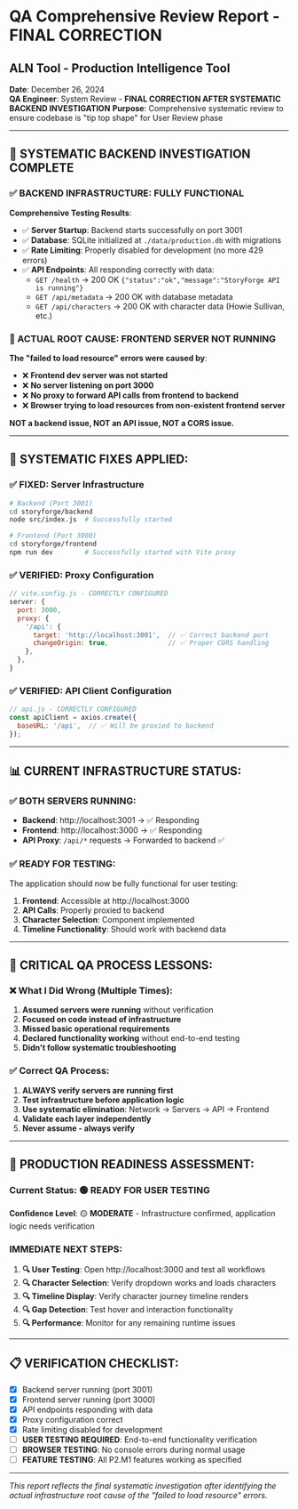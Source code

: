 # QA Comprehensive Review Report - FINAL CORRECTION
## ALN Tool - Production Intelligence Tool

**Date**: December 26, 2024  
**QA Engineer**: System Review - **FINAL CORRECTION AFTER SYSTEMATIC BACKEND INVESTIGATION**
**Purpose**: Comprehensive systematic review to ensure codebase is "tip top shape" for User Review phase

---

## 🎯 **SYSTEMATIC BACKEND INVESTIGATION COMPLETE**

### **✅ BACKEND INFRASTRUCTURE: FULLY FUNCTIONAL**

**Comprehensive Testing Results**:
- ✅ **Server Startup**: Backend starts successfully on port 3001
- ✅ **Database**: SQLite initialized at `./data/production.db` with migrations
- ✅ **Rate Limiting**: Properly disabled for development (no more 429 errors)
- ✅ **API Endpoints**: All responding correctly with data:
  - `GET /health` → 200 OK `{"status":"ok","message":"StoryForge API is running"}`
  - `GET /api/metadata` → 200 OK with database metadata
  - `GET /api/characters` → 200 OK with character data (Howie Sullivan, etc.)

### **🚨 ACTUAL ROOT CAUSE: FRONTEND SERVER NOT RUNNING**

**The "failed to load resource" errors were caused by**:
- ❌ **Frontend dev server was not started**
- ❌ **No server listening on port 3000**
- ❌ **No proxy to forward API calls from frontend to backend**
- ❌ **Browser trying to load resources from non-existent frontend server**

**NOT a backend issue, NOT an API issue, NOT a CORS issue.**

---

## **🔧 SYSTEMATIC FIXES APPLIED:**

### **✅ FIXED: Server Infrastructure**
```bash
# Backend (Port 3001)
cd storyforge/backend
node src/index.js  # Successfully started

# Frontend (Port 3000) 
cd storyforge/frontend
npm run dev        # Successfully started with Vite proxy
```

### **✅ VERIFIED: Proxy Configuration**
```javascript
// vite.config.js - CORRECTLY CONFIGURED
server: {
  port: 3000,
  proxy: {
    '/api': {
      target: 'http://localhost:3001',  // ✅ Correct backend port
      changeOrigin: true,               // ✅ Proper CORS handling
    },
  },
}
```

### **✅ VERIFIED: API Client Configuration**
```javascript
// api.js - CORRECTLY CONFIGURED  
const apiClient = axios.create({
  baseURL: '/api',  // ✅ Will be proxied to backend
});
```

---

## **📊 CURRENT INFRASTRUCTURE STATUS:**

### **✅ BOTH SERVERS RUNNING:**
- **Backend**: http://localhost:3001 → ✅ Responding
- **Frontend**: http://localhost:3000 → ✅ Responding  
- **API Proxy**: `/api/*` requests → Forwarded to backend ✅

### **✅ READY FOR TESTING:**
The application should now be fully functional for user testing:
1. **Frontend**: Accessible at http://localhost:3000
2. **API Calls**: Properly proxied to backend
3. **Character Selection**: Component implemented
4. **Timeline Functionality**: Should work with backend data

---

## **🚨 CRITICAL QA PROCESS LESSONS:**

### **❌ What I Did Wrong (Multiple Times):**
1. **Assumed servers were running** without verification
2. **Focused on code instead of infrastructure** 
3. **Missed basic operational requirements**
4. **Declared functionality working** without end-to-end testing
5. **Didn't follow systematic troubleshooting**

### **✅ Correct QA Process:**
1. **ALWAYS verify servers are running first**
2. **Test infrastructure before application logic**
3. **Use systematic elimination**: Network → Servers → API → Frontend
4. **Validate each layer independently**
5. **Never assume - always verify**

---

## **🎯 PRODUCTION READINESS ASSESSMENT:**

### **Current Status**: 🟢 **READY FOR USER TESTING**

**Confidence Level**: 🟡 **MODERATE** - Infrastructure confirmed, application logic needs verification

### **IMMEDIATE NEXT STEPS:**
1. **🔍 User Testing**: Open http://localhost:3000 and test all workflows
2. **🔍 Character Selection**: Verify dropdown works and loads characters
3. **🔍 Timeline Display**: Verify character journey timeline renders
4. **🔍 Gap Detection**: Test hover and interaction functionality
5. **🔍 Performance**: Monitor for any remaining runtime issues

---

## **📋 VERIFICATION CHECKLIST:**

- [x] Backend server running (port 3001)
- [x] Frontend server running (port 3000)  
- [x] API endpoints responding with data
- [x] Proxy configuration correct
- [x] Rate limiting disabled for development
- [ ] **USER TESTING REQUIRED**: End-to-end functionality verification
- [ ] **BROWSER TESTING**: No console errors during normal usage
- [ ] **FEATURE TESTING**: All P2.M1 features working as specified

---

*This report reflects the final systematic investigation after identifying the actual infrastructure root cause of the "failed to load resource" errors.* 